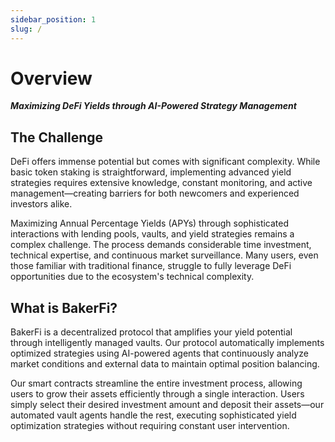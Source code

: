 ```yaml
---
sidebar_position: 1
slug: /
---
```


# Overview

***Maximizing DeFi Yields through AI-Powered Strategy Management***

## The Challenge

DeFi offers immense potential but comes with significant complexity. While basic token staking is straightforward, implementing advanced yield strategies requires extensive knowledge, constant monitoring, and active management—creating barriers for both newcomers and experienced investors alike.

Maximizing Annual Percentage Yields (APYs) through sophisticated interactions with lending pools, vaults, and yield strategies remains a complex challenge. The process demands considerable time investment, technical expertise, and continuous market surveillance. Many users, even those familiar with traditional finance, struggle to fully leverage DeFi opportunities due to the ecosystem's technical complexity.

## What is BakerFi?

BakerFi is a decentralized protocol that amplifies your yield potential through intelligently managed vaults. Our protocol automatically implements optimized strategies using AI-powered agents that continuously analyze market conditions and external data to maintain optimal position balancing.

Our smart contracts streamline the entire investment process, allowing users to grow their assets efficiently through a single interaction. Users simply select their desired investment amount and deposit their assets—our automated vault agents handle the rest, executing sophisticated yield optimization strategies without requiring constant user intervention.
